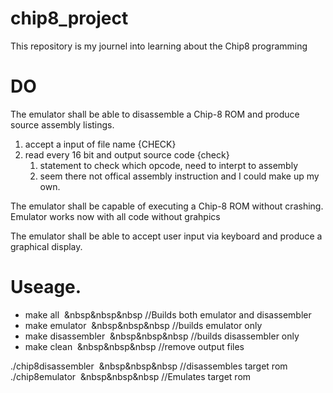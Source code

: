 # chip8_project
This repository is my journel into learning about the Chip8 programming 

# DO 
The emulator shall be able to disassemble a Chip-8 ROM and produce source assembly listings.
1. accept a input of file name {CHECK}
2. read every 16 bit and output source code {check}
	1. statement to check which opcode, need to interpt to assembly
	2. seem there not offical assembly instruction and I could make up my own.

The emulator shall be capable of executing a Chip-8 ROM without crashing.
	Emulator works now with all code without grahpics

The emulator shall be able to accept user input via keyboard and produce a graphical display.

# Useage.

* make all &nbsp;&nbsp&nbsp&nbsp //Builds both emulator and disassembler
* make emulator &nbsp;&nbsp&nbsp&nbsp  //builds emulator only
* make disassembler &nbsp;&nbsp&nbsp&nbsp  //builds disassembler only
* make clean &nbsp;&nbsp&nbsp&nbsp  //remove output files

./chip8disassembler	<rom file> &nbsp;&nbsp&nbsp&nbsp  //disassembles target rom <br>
./chip8emulator		<rom file> &nbsp;&nbsp&nbsp&nbsp  //Emulates target rom
